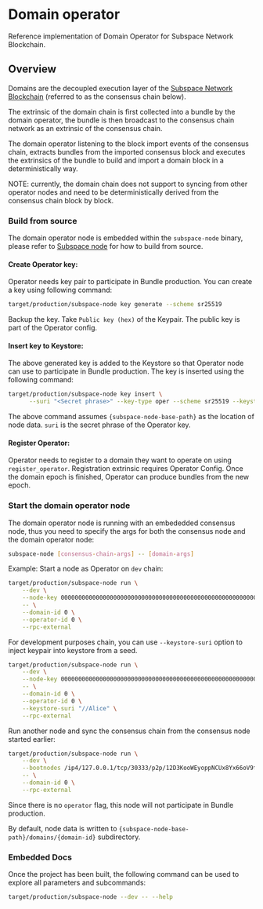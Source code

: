# Domain operator

Reference implementation of Domain Operator for Subspace Network Blockchain.

## Overview

Domains are the decoupled execution layer of the [Subspace Network Blockchain](https://subspace.network) (referred to as the consensus chain below).

The extrinsic of the domain chain is first collected into a bundle by the domain operator, the bundle is then broadcast to the consensus chain network as an extrinsic of the consensus chain.

The domain operator listening to the block import events of the consensus chain, extracts bundles from the imported consensus block and executes the extrinsics of the bundle to build and import a domain block in a deterministically way.

NOTE: currently, the domain chain does not support to syncing from other operator nodes and need to be deterministically derived from the consensus chain block by block.

### Build from source

The domain operator node is embedded within the `subspace-node` binary, please refer to [Subspace node](../crates/subspace-node/README.md) for how to build from source.

#### Create Operator key:
Operator needs key pair to participate in Bundle production.
You can create a key using following command:
```bash
target/production/subspace-node key generate --scheme sr25519
```

Backup the key. Take `Public key (hex)` of the Keypair. The public key is part of the Operator config.

#### Insert key to Keystore:
The above generated key is added to the Keystore so that Operator node can use to participate in Bundle production.
The key is inserted using the following command:
```bash
target/production/subspace-node key insert \
      --suri "<Secret phrase>" --key-type oper --scheme sr25519 --keystore-path `{subspace-node-base-path}/domains/{domain-id}/keystore`
```
The above command assumes `{subspace-node-base-path}` as the location of node data.
`suri` is the secret phrase of the Operator key.

#### Register Operator:
Operator needs to register to a domain they want to operate on using `register_operator`. Registration extrinsic requires Operator Config.
Once the domain epoch is finished, Operator can produce bundles from the new epoch.

### Start the domain operator node

The domain operator node is running with an embededded consensus node, thus you need to specify the args for both the consensus node and the domain operator node:

```bash
subspace-node [consensus-chain-args] -- [domain-args]
```

Example:
Start a node as Operator on `dev` chain:
```bash
target/production/subspace-node run \
    --dev \
    --node-key 0000000000000000000000000000000000000000000000000000000000000001 \
    -- \
    --domain-id 0 \
    --operator-id 0 \
    --rpc-external
```

For development purposes chain, you can use `--keystore-suri` option to inject keypair into keystore from a seed.
```bash
target/production/subspace-node run \
    --dev \
    --node-key 0000000000000000000000000000000000000000000000000000000000000001 \
    -- \
    --domain-id 0 \
    --operator-id 0 \
    --keystore-suri "//Alice" \
    --rpc-external
```

Run another node and sync the consensus chain from the consensus node started earlier:
```bash
target/production/subspace-node run \
    --dev \
    --bootnodes /ip4/127.0.0.1/tcp/30333/p2p/12D3KooWEyoppNCUx8Yx66oV9fJnriXwCcXwDDUA2kj6vnc6iDEp \
    -- \
    --domain-id 0 \
    --rpc-external
```
Since there is no `operator` flag, this node will not participate in Bundle production.

By default, node data is written to `{subspace-node-base-path}/domains/{domain-id}` subdirectory.

### Embedded Docs

Once the project has been built, the following command can be used to explore all parameters and subcommands:

```bash
target/production/subspace-node --dev -- --help
```
